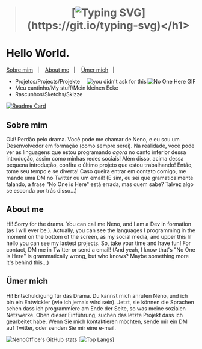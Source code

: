 > # <h1 align="center"> [![Typing SVG](https://readme-typing-svg.herokuapp.com?font=Fira+Code&duration=3000&pause=500&color=AC1D14&background=EFB2FF00&multiline=true&width=435&lines=~directive+%3D+KILL+while+enemies+%3D++;PRESENT%3A+execute(directive)~)](https://git.io/typing-svg)</h1>

# Hello World.

<p align="left">
    <a href="#sobre-mim">Sobre mim</a>&nbsp;&nbsp;&nbsp;|&nbsp;&nbsp;&nbsp;
    <a href="#about-me">About me</a>&nbsp;&nbsp;&nbsp;|&nbsp;&nbsp;&nbsp;
    <a href="#ümer-mich">Ümer mich</a>&nbsp;&nbsp;&nbsp;|&nbsp;&nbsp;&nbsp;
  </p>

<img align="right" alt="No One Here GIF" src="https://cdn.discordapp.com/attachments/848706933460172850/973835044042993734/eugenio_comglitch.png" />
<img align="right" alt="you didn't ask for this" src="https://gist.githubusercontent.com/nenooffice/c39f7da428e1859d46e3b541cdd86173/raw/3343304a3e599e4287a8c0616fd76a13053fb72b/noone.svg" />


<p align="left">
  
* Projetos/Projects/Projekte
* Meu cantinho/My stuff/Mein kleinen Ecke
* Rascunhos/Sketchs/Skizze

[![Readme Card](https://github-readme-stats.vercel.app/api/pin/?username=anuraghazra&repo=github-readme-stats)](https://github.com/anuraghazra/github-readme-stats)

## Sobre mim

Olá! Perdão pelo drama. Você pode me chamar de Neno, e eu sou um Desenvolvedor em formação (como sempre serei). Na realidade, você pode ver as linguagens que estou programando *agora* no canto inferior dessa introdução, assim como minhas redes sociais! Além disso, acima dessa pequena introdução, confira o último projeto que estou trabalhando! Então, tome seu tempo e se diverta! Caso queira entrar em contato comigo, me mande uma DM no Twitter ou um email! (E sim, eu sei que gramaticalmente falando, a frase "No One is Here"  está errada, mas quem sabe? Talvez algo se esconda por trás disso...)


## About me

Hi! Sorry for the drama. You can call me Neno, and I am a Dev in formation (as I will ever be.). Actually, you can see the languages I programming in the moment on the bottom of the screen, as my social media, and upper this lil' hello you can see my lastest projects. So, take your time and have fun! For contact, DM me in Twitter or send a email! (And yeah, I know that's "No One is Here" is grammatically wrong, but who knows? Maybe something more it's behind this...)

## Ümer mich

Hi! Entschuldigung für das Drama. Du kannst mich anrufen Neno, und ich bin ein Entwickler (wie ich jemals wird sein). Jetzt, sie können die Sprachen sehen dass ich programmiere am Ende der Seite, so was meine sozialen Netzwerke. Oben dieser Einführung, suchen das letzte Projekt dass ich gearbeitet habe. Wenn Sie mich kontaktieren möchten, sende mir ein DM auf Twitter, oder senden Sie mir eine e-mail.





![NenoOffice's GitHub stats](https://github-readme-stats.vercel.app/api?username=nenooffice&count_private=true&show_icons=true&theme=midnight-purple)
[![Top Langs](https://github-readme-stats.vercel.app/api/top-langs/?username=nenooffice&count_private=true&show_icons=true&theme=midnight-purple)]
